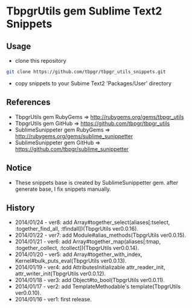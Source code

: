 # TbpgrUtils gem Sublime Text2 Snippets

## Usage
* clone this repository
~~~bash
git clone https://github.com/tbpgr/tbpgr_utils_snippets.git
~~~

* copy snippets to your Subime Text2 'Packages/User' directory

## References
* TbpgrUtils gem RubyGems => http://rubygems.org/gems/tbpgr_utils
* TbpgrUtils gem GitHub => https://github.com/tbpgr/tbpgr_utils
* SublimeSunippeter gem RubyGems => http://rubygems.org/gems/sublime_sunippetter
* SublimeSunippeter gem GitHub => https://github.com/tbpgr/sublime_sunippetter

## Notice
* These snippets base is created by SublimeSunippetter gem. after generate base, I fix snippets manually.

## History
* 2014/01/24 - ver8: add Array#together_select(aliases[:tselect, :together_find_all, :tfindall])(TbpgrUtils ver0.0.16).
* 2014/01/22 - ver7: add Module#alias_methods(TbpgrUtils ver0.0.15).
* 2014/01/21 - ver6: add Array#together_map(aliases[:tmap, :together_collect, :tcollect])(TbpgrUtils ver0.0.14).
* 2014/01/20 - ver5: add Array#together_with_index, Kernel#bulk_puts_eval(TbpgrUtils ver0.0.13).
* 2014/01/19 - ver4: add AttributesInitializable attr_reader_init, attr_writer_init(TbpgrUtils ver0.0.12).
* 2014/01/18 - ver3: add Object#to_bool(TbpgrUtils ver0.0.11).
* 2014/01/17 - ver2: add TemplateMethodable's template(TbpgrUtils ver0.0.10).
* 2014/01/16 - ver1: first release.
